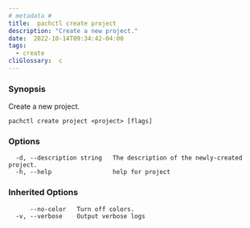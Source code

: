 ```yaml
---
# metadata # 
title:  pachctl create project
description: "Create a new project."
date:  2022-10-14T09:34:42-04:00
tags:
  - create
cliGlossary:  c
---
```


### Synopsis

Create a new project.

```
pachctl create project <project> [flags]
```

### Options

```
  -d, --description string   The description of the newly-created project.
  -h, --help                 help for project
```

### Inherited Options

```
      --no-color   Turn off colors.
  -v, --verbose    Output verbose logs
```

